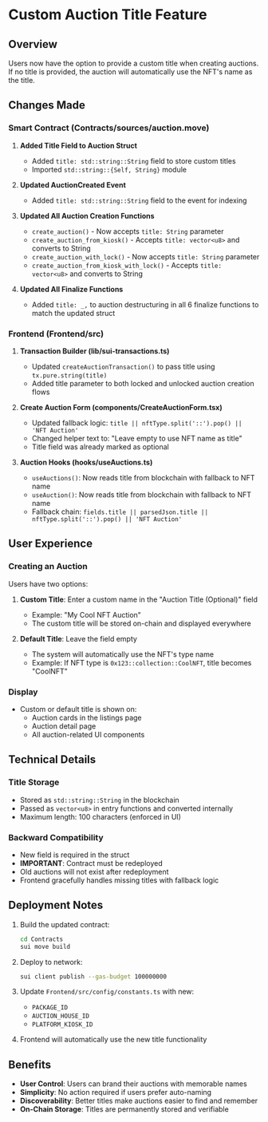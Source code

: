 # Custom Auction Title Feature

## Overview
Users now have the option to provide a custom title when creating auctions. If no title is provided, the auction will automatically use the NFT's name as the title.

## Changes Made

### Smart Contract (Contracts/sources/auction.move)

1. **Added Title Field to Auction Struct**
   - Added `title: std::string::String` field to store custom titles
   - Imported `std::string::{Self, String}` module

2. **Updated AuctionCreated Event**
   - Added `title: std::string::String` field to the event for indexing

3. **Updated All Auction Creation Functions**
   - `create_auction()` - Now accepts `title: String` parameter
   - `create_auction_from_kiosk()` - Accepts `title: vector<u8>` and converts to String
   - `create_auction_with_lock()` - Now accepts `title: String` parameter
   - `create_auction_from_kiosk_with_lock()` - Accepts `title: vector<u8>` and converts to String

4. **Updated All Finalize Functions**
   - Added `title: _,` to auction destructuring in all 6 finalize functions to match the updated struct

### Frontend (Frontend/src)

1. **Transaction Builder (lib/sui-transactions.ts)**
   - Updated `createAuctionTransaction()` to pass title using `tx.pure.string(title)`
   - Added title parameter to both locked and unlocked auction creation flows

2. **Create Auction Form (components/CreateAuctionForm.tsx)**
   - Updated fallback logic: `title || nftType.split('::').pop() || 'NFT Auction'`
   - Changed helper text to: "Leave empty to use NFT name as title"
   - Title field was already marked as optional

3. **Auction Hooks (hooks/useAuctions.ts)**
   - `useAuctions()`: Now reads title from blockchain with fallback to NFT name
   - `useAuction()`: Now reads title from blockchain with fallback to NFT name
   - Fallback chain: `fields.title || parsedJson.title || nftType.split('::').pop() || 'NFT Auction'`

## User Experience

### Creating an Auction

Users have two options:

1. **Custom Title**: Enter a custom name in the "Auction Title (Optional)" field
   - Example: "My Cool NFT Auction"
   - The custom title will be stored on-chain and displayed everywhere

2. **Default Title**: Leave the field empty
   - The system will automatically use the NFT's type name
   - Example: If NFT type is `0x123::collection::CoolNFT`, title becomes "CoolNFT"

### Display

- Custom or default title is shown on:
  - Auction cards in the listings page
  - Auction detail page
  - All auction-related UI components

## Technical Details

### Title Storage
- Stored as `std::string::String` in the blockchain
- Passed as `vector<u8>` in entry functions and converted internally
- Maximum length: 100 characters (enforced in UI)

### Backward Compatibility
- New field is required in the struct
- **IMPORTANT**: Contract must be redeployed
- Old auctions will not exist after redeployment
- Frontend gracefully handles missing titles with fallback logic

## Deployment Notes

1. Build the updated contract:
   ```bash
   cd Contracts
   sui move build
   ```

2. Deploy to network:
   ```bash
   sui client publish --gas-budget 100000000
   ```

3. Update `Frontend/src/config/constants.ts` with new:
   - `PACKAGE_ID`
   - `AUCTION_HOUSE_ID`
   - `PLATFORM_KIOSK_ID`

4. Frontend will automatically use the new title functionality

## Benefits

- **User Control**: Users can brand their auctions with memorable names
- **Simplicity**: No action required if users prefer auto-naming
- **Discoverability**: Better titles make auctions easier to find and remember
- **On-Chain Storage**: Titles are permanently stored and verifiable
